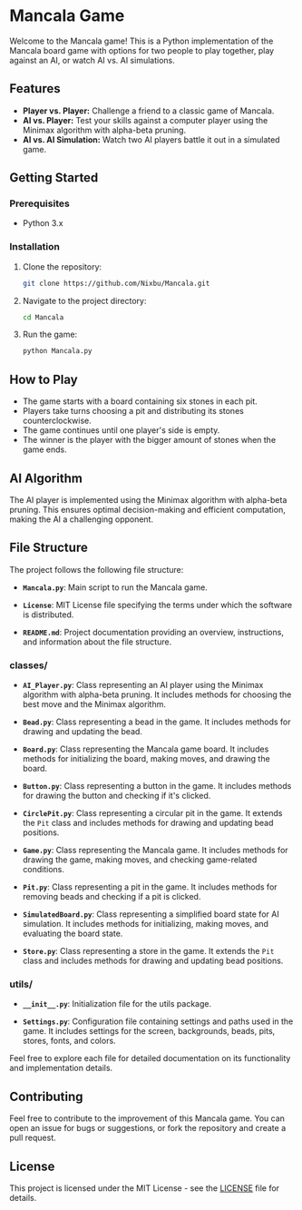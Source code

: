 # Mancala Game

Welcome to the Mancala game! This is a Python implementation of the Mancala board game with options for two people to play together, play against an AI, or watch AI vs. AI simulations.

## Features

- **Player vs. Player:** Challenge a friend to a classic game of Mancala.
- **AI vs. Player:** Test your skills against a computer player using the Minimax algorithm with alpha-beta pruning.
- **AI vs. AI Simulation:** Watch two AI players battle it out in a simulated game.

## Getting Started

### Prerequisites

- Python 3.x

### Installation

1. Clone the repository:

   ```bash
   git clone https://github.com/Nixbu/Mancala.git
   ```

2. Navigate to the project directory:

   ```bash
   cd Mancala
   ```

3. Run the game:

   ```bash
   python Mancala.py
   ```

## How to Play

- The game starts with a board containing six stones in each pit.
- Players take turns choosing a pit and distributing its stones counterclockwise.
- The game continues until one player's side is empty.
- The winner is the player with the bigger amount of stones when the game ends.

## AI Algorithm

The AI player is implemented using the Minimax algorithm with alpha-beta pruning. This ensures optimal decision-making and efficient computation, making the AI a challenging opponent.

## File Structure

The project follows the following file structure:

- **`Mancala.py`**: Main script to run the Mancala game.

- **`License`**: MIT License file specifying the terms under which the software is distributed.

- **`README.md`**: Project documentation providing an overview, instructions, and information about the file structure.

### classes/
- **`AI_Player.py`**: Class representing an AI player using the Minimax algorithm with alpha-beta pruning. It includes methods for choosing the best move and the Minimax algorithm.

- **`Bead.py`**: Class representing a bead in the game. It includes methods for drawing and updating the bead.

- **`Board.py`**: Class representing the Mancala game board. It includes methods for initializing the board, making moves, and drawing the board.

- **`Button.py`**: Class representing a button in the game. It includes methods for drawing the button and checking if it's clicked.

- **`CirclePit.py`**: Class representing a circular pit in the game. It extends the `Pit` class and includes methods for drawing and updating bead positions.

- **`Game.py`**: Class representing the Mancala game. It includes methods for drawing the game, making moves, and checking game-related conditions.

- **`Pit.py`**: Class representing a pit in the game. It includes methods for removing beads and checking if a pit is clicked.

- **`SimulatedBoard.py`**: Class representing a simplified board state for AI simulation. It includes methods for initializing, making moves, and evaluating the board state.

- **`Store.py`**: Class representing a store in the game. It extends the `Pit` class and includes methods for drawing and updating bead positions.

### utils/
- **`__init__.py`**: Initialization file for the utils package.

- **`Settings.py`**: Configuration file containing settings and paths used in the game. It includes settings for the screen, backgrounds, beads, pits, stores, fonts, and colors.

Feel free to explore each file for detailed documentation on its functionality and implementation details.

## Contributing

Feel free to contribute to the improvement of this Mancala game. You can open an issue for bugs or suggestions, or fork the repository and create a pull request.

## License

This project is licensed under the MIT License - see the [LICENSE](LICENSE) file for details.

